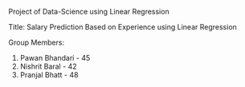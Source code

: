 Project of Data-Science using Linear Regression

Title: Salary Prediction Based on Experience using Linear Regression

Group Members:
1. Pawan Bhandari - 45
2. Nishrit Baral - 42
3. Pranjal Bhatt - 48
